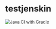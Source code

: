 # testjenskin
[![Java CI with Gradle](https://github.com/quangnh2051TYHY/testjenskin/actions/workflows/gradle.yml/badge.svg?branch=main)](https://github.com/quangnh2051TYHY/testjenskin/actions/workflows/gradle.yml)
